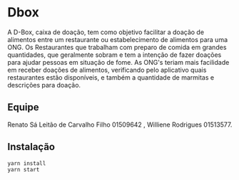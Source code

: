 # Dbox

A D-Box, caixa de doação, tem como objetivo facilitar a doação de alimentos entre um restaurante ou estabelecimento de alimentos para uma ONG. Os Restaurantes que trabalham com preparo de comida em grandes quantidades, que geralmente sobram e tem a intenção de fazer doações para ajudar pessoas em situação de fome. As ONG's teriam mais facilidade em receber doações de alimentos, verificando pelo aplicativo quais restaurantes estão disponíveis, e também a quantidade de marmitas e descrições para doação.

## Equipe

Renato Sá Leitão de Carvalho Filho 01509642 , Williene Rodrigues 01513577.

## Instalação
```
yarn install
yarn start

```
